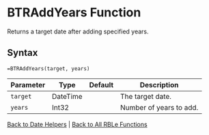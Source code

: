 # BTRAddYears Function

Returns a target date after adding specified years.

## Syntax

```excel
=BTRAddYears(target, years)
```

Parameter | Type | Default | Description
---|---|---|---
`target` | DateTime |  | The target date.
`years` | Int32 |  | Number of years to add.

[Back to Date Helpers](Readme.md) | [Back to All RBLe Functions](/RBLe/Readme.md#function-documentation)